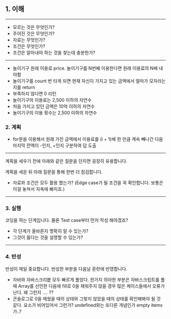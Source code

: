 ## 1. 이해

---
- 모르는 것은 무엇인가?
- 주어진 것은 무엇인가?
- 자료는 무엇인가?
- 조건은 무엇인가?
- 조건은 알아내야 하는 것을 찾는데 충분한가?
---
- 놀이기구 원래 이용료 price. 놀이기구를 N번째 이용한다면 원래 이용료의 N배 내야함
- 놀이기구를 count 번 타게 되면 현재 자신이 가지고 있는 금액에서 얼마가 모자라는지를 return
- 부족하지 않다면 0 리턴
- 놀이기구의 이용료는 2,500 이하의 자연수
- 처음 가지고 있던 금액은 10억 이하의 자연수
- 놀이기구의 이용 횟수는 2,500 이하의 자연수

### 2. 계획
- for문을 이용해서 원래 가진 금액에서 이용료를 (i + 1)배 한 만큼 계속 빼나간 다음 마지막 잔액이 -인지, +인지 구분하여 답 도출
---
계획을 세우기 전에 아래와 같은 질문을 던지면 굉장히 유용합니다.

계획을 세운 뒤 아래 질문을 통해 한번 더 점검합니다.

- 자료와 조건은 모두 활용 했는가? (Edge case가 될 조건을 꼭 확인합니다. 보통은 이걸 놓쳐서 지옥에 빠지죠.)
---

### 3. 실행

코딩을 하는 단계입니다. 물론 Test case부터 먼저 작성 해야겠죠?

- 각 단계가 올바른지 명확히 알 수 있는가?
- 그것이 옳다는 것을 설명할 수 있는가?

---

### 4. 반성

반성이 제일 중요합니다. 반성한 부분을 다음날 훈련에 반영합니다.
- 자바와 자바스크리븥 모두 빠르게 풀었다. 한가지 의아한 부분은 자바스크립트를 풀 때 Array를 선언한 다음에 fill로 0을 채워주지 않을 경우 많은 케이스들에서 오류가 난다. 왜 그런지 .... ??
- 콘솔로그로 0을 채웠을 때의 상태와 그렇지 않았을 때의 상태를 확인해봐야 될 것 같다. 요소가 비어있어서 그런가? undefined와는 또다른 개념인가 empty items가..?

